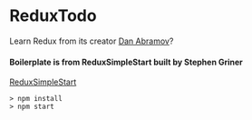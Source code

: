 # ReduxTodo

Learn Redux from its creator [Dan Abramov](https://egghead.io/lessons/javascript-redux-react-todo-list-example-adding-a-todo)?

#### Boilerplate is from ReduxSimpleStart built by Stephen Griner

[ReduxSimpleStart](https://github.com/StephenGrider/ReactStarter/releases)

```
> npm install
> npm start
```
